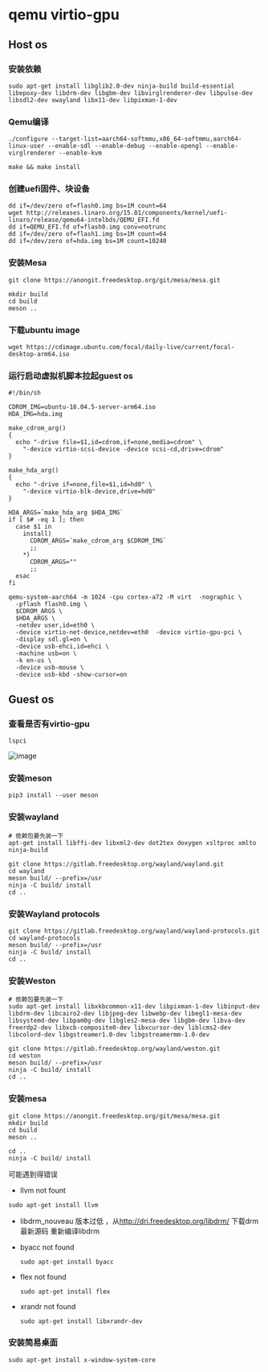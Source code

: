 # qemu virtio-gpu

## Host os 

### 安装依赖

```shell
sudo apt-get install libglib2.0-dev ninja-build build-essential libepoxy-dev libdrm-dev libgbm-dev libvirglrenderer-dev libpulse-dev libsdl2-dev xwayland libx11-dev libpixman-1-dev
```

### Qemu编译

```shell
./configure --target-list=aarch64-softmmu,x86_64-softmmu,aarch64-linux-user --enable-sdl --enable-debug --enable-opengl --enable-virglrenderer --enable-kvm

make && make install
```

### 创建uefi固件、块设备

```shell
dd if=/dev/zero of=flash0.img bs=1M count=64
wget http://releases.linaro.org/15.01/components/kernel/uefi-linaro/release/qemu64-intelbds/QEMU_EFI.fd
dd if=QEMU_EFI.fd of=flash0.img conv=notrunc
dd if=/dev/zero of=flash1.img bs=1M count=64
dd if=/dev/zero of=hda.img bs=1M count=10240
```

### 安装Mesa

```shell
git clone https://anongit.freedesktop.org/git/mesa/mesa.git

mkdir build
cd build
meson ..
```

### 下载ubuntu image

```shell
wget https://cdimage.ubuntu.com/focal/daily-live/current/focal-desktop-arm64.iso
```

### 运行启动虚拟机脚本拉起guest os

```shell
#!/bin/sh

CDROM_IMG=ubuntu-18.04.5-server-arm64.iso
HDA_IMG=hda.img

make_cdrom_arg()
{
  echo "-drive file=$1,id=cdrom,if=none,media=cdrom" \
    "-device virtio-scsi-device -device scsi-cd,drive=cdrom"
}

make_hda_arg()
{
  echo "-drive if=none,file=$1,id=hd0" \
    "-device virtio-blk-device,drive=hd0"
}

HDA_ARGS=`make_hda_arg $HDA_IMG`
if [ $# -eq 1 ]; then
  case $1 in
    install)
      CDROM_ARGS=`make_cdrom_arg $CDROM_IMG`
      ;;
    *)
      CDROM_ARGS=""
      ;;
  esac
fi

qemu-system-aarch64 -m 1024 -cpu cortex-a72 -M virt  -nographic \
  -pflash flash0.img \
  $CDROM_ARGS \
  $HDA_ARGS \
  -netdev user,id=eth0 \
  -device virtio-net-device,netdev=eth0  -device virtio-gpu-pci \
  -display sdl.gl=on \
  -device usb-ehci,id=ehci \
  -machine usb=on \
  -k en-us \
  -device usb-mouse \
  -device usb-kbd -show-cursor=on
```



## Guest os

### 查看是否有virtio-gpu

```shell
lspci
```
![image](https://user-images.githubusercontent.com/36949881/116170080-ac8f1f00-a738-11eb-9e59-29e183a4aa6f.png)


### 安装meson

```shell
pip3 install --user meson
```

### 安装wayland

```shell
# 依赖包要先装一下
apt-get install libffi-dev libxml2-dev dot2tex doxygen xsltproc xmlto ninja-build

git clone https://gitlab.freedesktop.org/wayland/wayland.git
cd wayland
meson build/ --prefix=/usr
ninja -C build/ install
cd ..
```

### 安装Wayland protocols

```shell
git clone https://gitlab.freedesktop.org/wayland/wayland-protocols.git
cd wayland-protocols
meson build/ --prefix=/usr
ninja -C build/ install
cd ..
```

### 安装Weston 

```shell
# 依赖包要先装一下
sudo apt-get install libxkbcommon-x11-dev libpixman-1-dev libinput-dev libdrm-dev libcairo2-dev libjpeg-dev libwebp-dev libegl1-mesa-dev libsystemd-dev libpam0g-dev libgles2-mesa-dev libgbm-dev libva-dev freerdp2-dev libxcb-composite0-dev libxcursor-dev liblcms2-dev libcolord-dev libgstreamer1.0-dev libgstreamermm-1.0-dev

git clone https://gitlab.freedesktop.org/wayland/weston.git
cd weston
meson build/ --prefix=/usr
ninja -C build/ install
cd ..
```

### 安装mesa

```shell
git clone https://anongit.freedesktop.org/git/mesa/mesa.git
mkdir build
cd build
meson ..

cd ..
ninja -C build/ install
```

可能遇到得错误

-  llvm not fount

  `sudo apt-get install llvm`

-  libdrm_nouveau 版本过低 ，从<http://dri.freedesktop.org/libdrm/> 下载drm最新源码 重新编译libdrm

- byacc not found

  `sudo apt-get install byacc`

- flex not found

  `sudo apt-get install flex`
  
- xrandr not found
  
  `sudo apt-get install libxrandr-dev`

### 安装简易桌面

```shell
sudo apt-get install x-window-system-core
```

